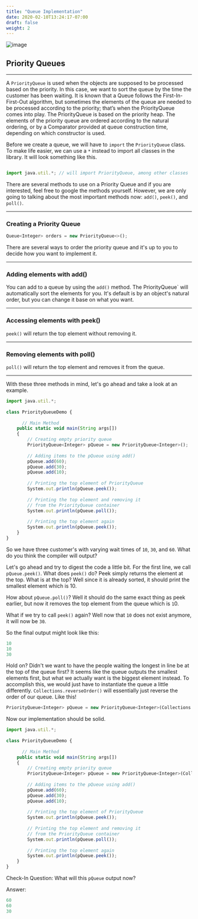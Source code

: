 ```yaml
---
title: "Queue Implementation"
date: 2020-02-10T13:24:17-07:00
draft: false
weight: 2
--- 
```

<link rel="stylesheet" href="../../style.css">

![image](../../img/queueExample.png)

## Priority Queues

<hr>

A `PriorityQueue` is used when the objects are supposed to be processed based on the priority. In this case, we want to sort the queue by the time the customer has been waiting. It is known that a Queue follows the First-In-First-Out algorithm, but sometimes the elements of the queue are needed to be processed according to the priority; that’s when the PriorityQueue comes into play. The PriorityQueue is based on the priority heap. The elements of the priority queue are ordered according to the natural ordering, or by a Comparator provided at queue construction time, depending on which constructor is used.  

Before we create a queue, we will have to `import` the `PriorityQueue` class. To make life easier, we can use a `*` instead to import all classes in the library. It will look something like this.

```js javascript

import java.util.*; // will import PriorityQueue, among other classes

```
There are several methods to use on a Priority Queue and if you are interested, feel free to google the methods yourself. However, we are only going to talking about the most important methods now: `add()`, `peek()`, and `poll()`.

<hr>

### Creating a Priority Queue
    
```js javascript
Queue<Integer> orders = new PriorityQueue<>();
```

There are several ways to order the priority queue and it's up to you to decide how you want to implement it.

<hr>

### Adding elements with add()

You can add to a queue by using the `add()` method. The PriorityQueue` will automatically sort the elements for you. It's default is by an object's natural order, but you can change it base on what you want.

<hr>

### Accessing elements with peek()

`peek()` will return the top element without removing it.

<hr>

### Removing elements with poll()

`poll()` will return the top element and removes it from the queue.

<hr>

With these three methods in mind, let's go ahead and take a look at an example.

```js javascript
import java.util.*;
 
class PriorityQueueDemo {
   
      // Main Method
    public static void main(String args[])
    {
        // Creating empty priority queue
        PriorityQueue<Integer> pQueue = new PriorityQueue<Integer>();
 
        // Adding items to the pQueue using add()
        pQueue.add(60);
        pQueue.add(30);
        pQueue.add(10);
 
        // Printing the top element of PriorityQueue
        System.out.println(pQueue.peek());
 
        // Printing the top element and removing it
        // from the PriorityQueue container
        System.out.println(pQueue.poll());
 
        // Printing the top element again
        System.out.println(pQueue.peek());
    }
}
```

So we have three customer's with varying wait times of `10`, `30`, and `60`. What do you think the compiler will output?

Let's go ahead and try to digest the code a little bit. For the first line, we call `pQueue.peek()`. What does `peek()` do? Peek simply returns the element at the top. What is at the top? Well since it is already sorted, it should print the smallest element which is 10.

How about `pQueue.poll()`? Well it should do the same exact thing as peek earlier, but now it removes the top element from the queue which is `1`0.

What if we try to call `peek()` again? Well now that `10` does not exist anymore, it will now be `30`.

So the final output might look like this:

```js javascript
10
10
30
```

Hold on? Didn't we want to have the people waiting the longest in line be at the top of the queue first? It seems like the queue outputs the smallest elements first, but what we actually want is the biggest element instead. To accomplish this, we would just have to instantiate the queue a little differently. `Collections.reverseOrder()` will essentially just reverse the order of our queue. Like this!

```js javascript
PriorityQueue<Integer> pQueue = new PriorityQueue<Integer>(Collections.reverseOrder());
```
Now our implementation should be solid.

```js javascript
import java.util.*;
 
class PriorityQueueDemo {
   
      // Main Method
    public static void main(String args[])
    {
        // Creating empty priority queue
        PriorityQueue<Integer> pQueue = new PriorityQueue<Integer>(Collections.reverseOrder());
 
        // Adding items to the pQueue using add()
        pQueue.add(60);
        pQueue.add(30);
        pQueue.add(10);
 
        // Printing the top element of PriorityQueue
        System.out.println(pQueue.peek());
 
        // Printing the top element and removing it
        // from the PriorityQueue container
        System.out.println(pQueue.poll());
 
        // Printing the top element again
        System.out.println(pQueue.peek());
    }
}
```

Check-In Question: What will this `pQueue` output now?

Answer:
```js javascript
60
60
30
```